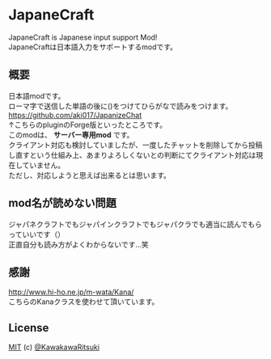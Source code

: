 # JapaneCraft
JapaneCraft is Japanese input support Mod!   
JapaneCraftは日本語入力をサポートするmodです。

## 概要
日本語modです。   
ローマ字で送信した単語の後に()をつけてひらがなで読みをつけます。   
https://github.com/aki017/JapanizeChat   
↑こちらのpluginのForge版といったところです。   
このmodは、 **サーバー専用mod** です。   
クライアント対応も検討していましたが、一度したチャットを削除してから投稿し直すという仕組み上、あまりよろしくないとの判断にてクライアント対応は現在していません。   
ただし、対応しようと思えば出来るとは思います。   

## mod名が読めない問題
ジャパネクラフトでもジャパインクラフトでもジャパクラでも適当に読んでもらっていいです（）   
正直自分も読み方がよくわからないです...笑

## 感謝
http://www.hi-ho.ne.jp/m-wata/Kana/   
こちらのKanaクラスを使わせて頂いています。   

## License
[MIT](http://kawakawaritsuki.mit-license.org) (c) [@KawakawaRitsuki](http://github.com/KawakawaRitsuki)

